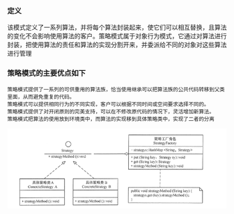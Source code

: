 ### 定义
该模式定义了一系列算法，并将每个算法封装起来，使它们可以相互替换，且算法的变化不会影响使用算法的客户。策略模式属于对象行为模式，它通过对算法进行封装，把使用算法的责任和算法的实现分割开来，并委派给不同的对象对这些算法进行管理
### 策略模式的主要优点如下
```
策略模式提供了一系列的可供重用的算法族，恰当使用继承可以把算法族的公共代码转移到父类里面，从而避免重复的代码。
策略模式可以提供相同行为的不同实现，客户可以根据不同时间或空间要求选择不同的。
策略模式提供了对开闭原则的完美支持，可以在不修改原代码的情况下，灵活增加新算法。
策略模式把算法的使用放到环境类中，而算法的实现移到具体策略类中，实现了二者的分离

```

![](../a-imgs/策略模式.png)
